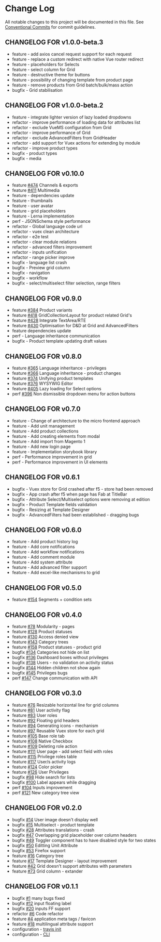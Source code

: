 # Change Log

All notable changes to this project will be documented in this file.
See [Conventional Commits](https://conventionalcommits.org) for commit guidelines.

## CHANGELOG FOR v1.0.0-beta.3
- feature - add axios cancel request support for each request
- feature - replace a custom redirect with native Vue router redirect
- feature - placeholders for Selects
- feature - select column for Grid
- feature - destructive theme for buttons
- feature - possibility of changing template from product page
- feature - remove products from Grid batch/bulk/mass action
- bugfix - Grid stabilisation

## CHANGELOG FOR v1.0.0-beta.2
- feature - integrate lighter version of lazy loaded dropdowns
- refactor - improve performance of loading data for attributes list 
- refactor - exclude VueMS configuration from Grid
- refactor - improve performance of Grid
- refactor - exclude AdvancedFilters from GridHeader
- refactor - add support for Vuex actions for extending by module
- refactor - improve product types
- bugfix - product types
- bugfix - media

## CHANGELOG FOR v0.10.0
 - feature [#474](https://github.com/ergonode/frontend/issues/474) Channels & exports
 - feature [#411](https://github.com/ergonode/frontend/issues/411) Multimedia
 - feature - dependencies update
 - feature - thumbnails
 - feature - user avatar
 - feature - grid placeholders
 - feature - Lerna implementation
 - perf - JSONSchema style performance
 - refactor - Global language code url
 - refactor - vuex clean architecture
 - refactor - e2e test
 - refactor - clear module relations
 - refactor - advanced filters improvement
 - refactor - inputs unification
 - refactor - range picker improve
 - bugfix - language list crash
 - bugfix - Preview grid column
 - bugfix - navigation
 - bugfix - workflow
 - bugfix - select/multiselect filter selection, range filters

## CHANGELOG FOR v0.9.0
 - feature [#384](https://github.com/ergonode/frontend/issues/384) Product variants
 - feature [#418](https://github.com/ergonode/frontend/issues/418) GridCollectionLayout for product related Grid's
 - feature [#428](https://github.com/ergonode/frontend/issues/428) Integrate TextArea/RTE
 - feature [#430](https://github.com/ergonode/frontend/issues/430) Optimisation for D&D at Grid and AdvancedFilters
 - feature dependencies update
 - perf - Language inheritance communication
 - bugfix - Product template updating draft values

## CHANGELOG FOR v0.8.0
 - feature [#365](https://github.com/ergonode/frontend/issues/365) Language inheritance - privileges
 - feature [#366](https://github.com/ergonode/frontend/issues/366) Language inheritance - product changes
 - feature [#374](https://github.com/ergonode/frontend/issues/374) Unifying product templates
 - feature [#376](https://github.com/ergonode/frontend/issues/376) WYSYWIG Editor
 - feature [#405](https://github.com/ergonode/frontend/issues/405) Lazy loading for Select options
 - perf [#396](https://github.com/ergonode/frontend/issues/396) Non dismissible dropdown menu for action buttons

## CHANGELOG FOR v0.7.0
 - feature - Change of architecture to the micro frontend approach
 - feature - Add unit management
 - feature - Add product collections
 - feature - Add creating elements from modal
 - feature - Add import from Magento 1
 - feature - Add new login page
 - feature - Implementation storybook library
 - perf - Performance improvement in grid
 - perf - Performance improvement in UI elements

## CHANGELOG FOR v0.6.1
- bugfix - Vuex store for Grid crashed after f5 - store had been removed
- bugfix - App crash after f5 when page has Fab at TitleBar
- bugfix - Attribute Select/Multiselect options were removing at edition
- bugfix - Product Template fields validation
- bugfix - Resizing at Template Designer
- bugfix - AdvancedFilters had been established - dragging bugs

## CHANGELOG FOR v0.6.0
 - feature - Add product history log
 - feature - Add core notifications
 - feature - Add workflow notifications
 - feature - Add comment module
 - feature - Add system attribute
 - feature - Add advanced filter support
 - feature - Add excel-like mechanisms to grid

## CHANGELOG FOR v0.5.0

- feature [#154](https://github.com/ergonode/frontend/issues/154) Segments + condition sets

## CHANGELOG FOR v0.4.0

- feature [#78](https://github.com/ergonode/frontend/issues/78) Modularity - pages
- feature [#128](https://github.com/ergonode/frontend/issues/128) Product statuses
- feature [#130](https://github.com/ergonode/frontend/issues/130) Access denied view
- feature [#143](https://github.com/ergonode/frontend/issues/143) Category trees
- feature [#158](https://github.com/ergonode/frontend/issues/158) Product statuses - product grid
- bugfix [#134](https://github.com/ergonode/frontend/issues/134) Categories not hide on list
- bugfix [#136](https://github.com/ergonode/frontend/issues/136) Dashboard boxes without privileges
- bugfix [#138](https://github.com/ergonode/frontend/issues/138) Users - no validation on activity status
- bugfix [#144](https://github.com/ergonode/frontend/issues/144) Hidden children not show again
- bugfix [#145](https://github.com/ergonode/frontend/issues/145) Privileges bugs
- perf [#147](https://github.com/ergonode/frontend/issues/147) Change communication with API

## CHANGELOG FOR v0.3.0

- feature [#76](https://github.com/ergonode/frontend/issues/76) Resizable horizontal line for grid columns
- feature [#81](https://github.com/ergonode/frontend/issues/81) User activity flag
- feature [#83](https://github.com/ergonode/frontend/issues/83) User roles
- feature [#92](https://github.com/ergonode/frontend/issues/92) Floating grid headers
- feature [#94](https://github.com/ergonode/frontend/issues/94) Generating icons - mechanism
- feature [#97](https://github.com/ergonode/frontend/issues/97) Reusable Vuex store for each grid
- feature [#105](https://github.com/ergonode/frontend/issues/105) Base role tab
- feature [#108](https://github.com/ergonode/frontend/issues/108) Native Checkbox
- feature [#109](https://github.com/ergonode/frontend/issues/109) Deleting role action
- feature [#111](https://github.com/ergonode/frontend/issues/111) User page - add select field with roles
- feature [#115](https://github.com/ergonode/frontend/issues/115) Privilege roles table
- feature [#117](https://github.com/ergonode/frontend/issues/117) User/s activity logs
- feature [#124](https://github.com/ergonode/frontend/issues/124) Color picker
- feature [#126](https://github.com/ergonode/frontend/issues/126) User Privileges
- bugfix [#98](https://github.com/ergonode/frontend/issues/98) Hide search for lists
- bugfix [#100](https://github.com/ergonode/frontend/issues/100) Label appears while dragging
- perf [#104](https://github.com/ergonode/frontend/issues/104) Inputs improvement
- perf [#121](https://github.com/ergonode/frontend/issues/121) New category tree view


## CHANGELOG FOR v0.2.0

- bugfix [#14](https://github.com/ergonode/frontend/issues/14) User image doesn't display well
- bugfix [#15](https://github.com/ergonode/frontend/issues/15) Multiselect - product template
- bugfix [#28](https://github.com/ergonode/frontend/issues/28) Attributes translations - crash
- bugfix [#47](https://github.com/ergonode/frontend/issues/47) Overlapping grid placeholder over column headers
- bugfix [#49](https://github.com/ergonode/frontend/issues/49) Toggler component has to have disabled style for two states
- bugfix [#50](https://github.com/ergonode/frontend/issues/50) Editting Unit Attribute
- bugfix [#53](https://github.com/ergonode/frontend/issues/53) Firefox support
- feature [#16](https://github.com/ergonode/frontend/issues/16) Category tree
- feature [#17](https://github.com/ergonode/frontend/issues/17) Template Designer - layout improvement
- feature [#42](https://github.com/ergonode/frontend/issues/42) Grid doesn't support attributes with parameters
- feature [#73](https://github.com/ergonode/frontend/issues/73) Grid column - extander

## CHANGELOG FOR v0.1.1

- bugfix [#1](https://github.com/ergonode/frontend/issues/1) many bugs fixed
- bugfix [#12](https://github.com/ergonode/frontend/issues/12) input floating label
- bugfix [#20](https://github.com/ergonode/frontend/issues/20) inputs FF support
- refactor [#6](https://github.com/ergonode/frontend/issues/16) Code refactor
- feature [#4](https://github.com/ergonode/frontend/issues/4) application meta tags / favicon
- feature [#18](https://github.com/ergonode/frontend/issues/18) multilingual attribute support
- configuration - [travis init](https://github.com/ergonode/frontend/issues/7)
- configuration - [CLI](https://github.com/ergonode/frontend/issues/8)
